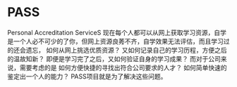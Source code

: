 # PASS
Personal Accreditation ServiceS 现在每个人都可以从网上获取学习资源，自学是一个人必不可少的了你，但网上资源良莠不齐，自学效果无法评估，而且学习过的还会遗忘，  如何从网上挑选优质资源？ 又如何记录自己的学习历程，方便之后的温故知新？ 即便是学习完了之后，又如何验证自身的学习成果？  而对于公司来说，需要考虑的是  如何方便快捷的寻找出符合公司要求的人才？ 如何简单快速的鉴定出一个人的能力？   PASS项目就是为了解决这些问题。
